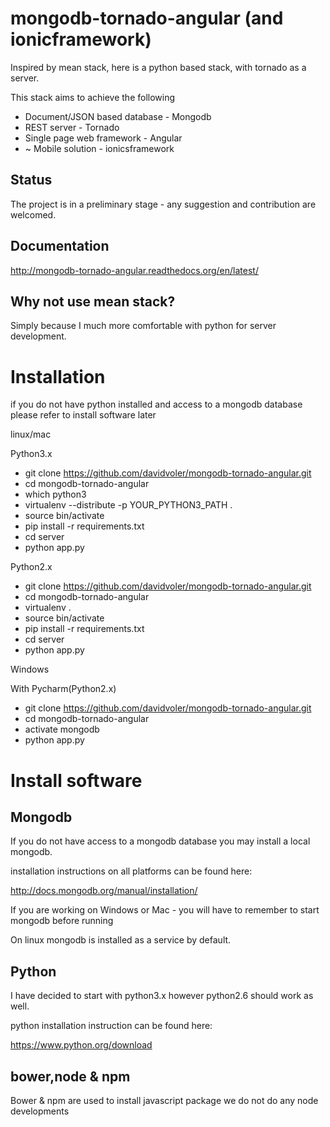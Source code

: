 mongodb-tornado-angular (and ionicframework)
============================================
Inspired by mean stack, here is a python based stack, with tornado as a server.

This stack aims to achieve the following
* Document/JSON based database - Mongodb
* REST server - Tornado
* Single page web framework - Angular
* ~ Mobile solution - ionicsframework


Status
-------
The project is in a preliminary stage - any suggestion and contribution are welcomed.

Documentation
-------------
http://mongodb-tornado-angular.readthedocs.org/en/latest/

Why not use mean stack?
-----------------------------
Simply because I much more comfortable with python for server development.



Installation
============
if you do not have python installed and access to a mongodb database please refer to install software later

linux/mac

Python3.x
* git clone https://github.com/davidvoler/mongodb-tornado-angular.git
* cd mongodb-tornado-angular
* which python3
* virtualenv --distribute -p YOUR_PYTHON3_PATH .
* source bin/activate
* pip install -r requirements.txt
* cd server
* python app.py

Python2.x
* git clone https://github.com/davidvoler/mongodb-tornado-angular.git
* cd mongodb-tornado-angular
* virtualenv  .
* source bin/activate
* pip install -r requirements.txt
* cd server
* python app.py


Windows

With Pycharm(Python2.x)
* git clone https://github.com/davidvoler/mongodb-tornado-angular.git
* cd mongodb-tornado-angular
* activate mongodb 
* python app.py





Install software
================

Mongodb
-------
If you do not have access to a mongodb database you may install a local mongodb.

installation instructions on all platforms can be found here:

http://docs.mongodb.org/manual/installation/

If you are working on Windows or Mac - you will have to remember to start mongodb before running

On linux mongodb is installed as a service by default.


Python
------
I have decided to start with python3.x however python2.6 should work as well.

python installation instruction can be found here:

https://www.python.org/download




bower,node & npm
----------------
Bower & npm are used to install javascript package we do not do any node developments


